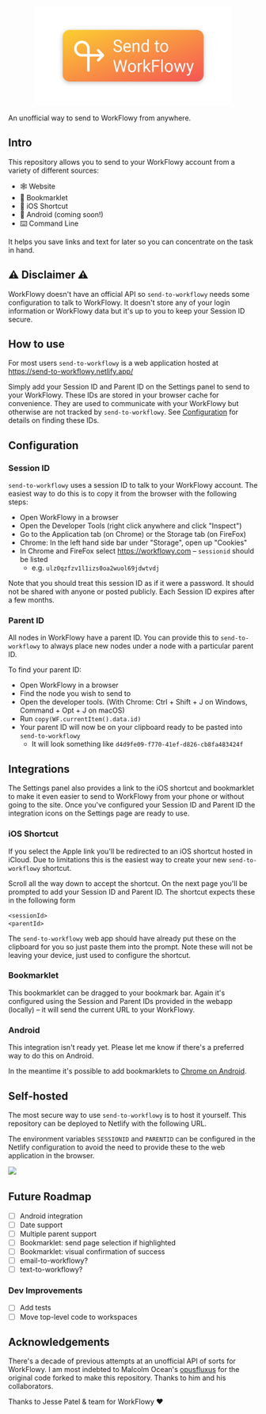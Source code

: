 <p align="center">
<img src="./app/logo.png" height="200" width="400">
</p>
An unofficial way to send to WorkFlowy from anywhere.

## Intro

This repository allows you to send to your WorkFlowy account from a variety of different sources:

- 🕸 Website
- 🔖 Bookmarklet
- 📱 iOS Shortcut
- 📱 Android (coming soon!)
- ⌨️ Command Line

It helps you save links and text for later so you can concentrate on the task in hand.

## ⚠️ Disclaimer ⚠️

WorkFlowy doesn't have an official API so `send-to-workflowy` needs some configuration to talk to WorkFlowy. It doesn't store any of your login information or WorkFlowy data but it's up to you to keep your Session ID secure.

## How to use

For most users `send-to-workflowy` is a web application hosted at https://send-to-workflowy.netlify.app/

Simply add your Session ID and Parent ID on the Settings panel to send to your WorkFlowy. These IDs are stored in your browser cache for convenience. They are used to communicate with your WorkFlowy but otherwise are not tracked by `send-to-workflowy`. See [Configuration](#configuration) for details on finding these IDs.

<a name="configuration"></a>

## Configuration

### Session ID

`send-to-workflowy` uses a session ID to talk to your WorkFlowy account. The easiest way to do this is to copy it from the browser with the following steps:

- Open WorkFlowy in a browser
- Open the Developer Tools (right click anywhere and click "Inspect")
- Go to the Application tab (on Chrome) or the Storage tab (on FireFox)
- Chrome: In the left hand side bar under "Storage", open up "Cookies"
- In Chrome and FireFox select https://workflowy.com – `sessionid` should be listed
  - e.g. `ulz0qzfzv1l1izs0oa2wuol69jdwtvdj`

Note that you should treat this session ID as if it were a password. It should not be shared with anyone or posted publicly. Each Session ID expires after a few months.

### Parent ID

All nodes in WorkFlowy have a parent ID. You can provide this to `send-to-workflowy` to always place new nodes under a node with a particular parent ID.

To find your parent ID:

- Open WorkFlowy in a browser
- Find the node you wish to send to
- Open the developer tools. (With Chrome: Ctrl + Shift + J on Windows, Command + Opt + J on macOS)
- Run `copy(WF.currentItem().data.id)`
- Your parent ID will now be on your clipboard ready to be pasted into `send-to-workflowy`
  - It will look something like `d4d9fe09-f770-41ef-d826-cb8fa483424f`

## Integrations

The Settings panel also provides a link to the iOS shortcut and bookmarklet to make it even easier to send to WorkFlowy from your phone or without going to the site. Once you've configured your Session ID and Parent ID the integration icons on the Settings page are ready to use.

### iOS Shortcut

If you select the Apple link you'll be redirected to an iOS shortcut hosted in iCloud. Due to limitations this is the easiest way to create your new `send-to-workflowy` shortcut.

Scroll all the way down to accept the shortcut. On the next page you'll be prompted to add your Session ID and Parent ID. The shortcut expects these in the following form

```
<sessionId>
<parentId>
```

The `send-to-workflowy` web app should have already put these on the clipboard for you so just paste them into the prompt. Note these will not be leaving your device, just used to configure the shortcut.

### Bookmarklet

This bookmarklet can be dragged to your bookmark bar. Again it's configured using the Session and Parent IDs provided in the webapp (locally) – it will send the current URL to your WorkFlowy.

### Android

This integration isn't ready yet. Please let me know if there's a preferred way to do this on Android.

In the meantime it's possible to add bookmarklets to [Chrome on Android](https://paul.kinlan.me/use-bookmarklets-on-chrome-on-android/).

## Self-hosted

The most secure way to use `send-to-workflowy` is to host it yourself. This repository can be deployed to Netlify with the following URL.

The environment variables `SESSIONID` and `PARENTID` can be configured in the Netlify configuration to avoid the need to provide these to the web application in the browser.

[![](https://www.netlify.com/img/deploy/button.svg)](https://app.netlify.com/start/deploy?repository=https://github.com/cjlm/send-to-workflowy)

## Future Roadmap

- [ ] Android integration
- [ ] Date support
- [ ] Multiple parent support
- [ ] Bookmarklet: send page selection if highlighted
- [ ] Bookmarklet: visual confirmation of success
- [ ] email-to-workflowy?
- [ ] text-to-workflowy?

### Dev Improvements

- [ ] Add tests
- [ ] Move top-level code to workspaces

## Acknowledgements

There's a decade of previous attempts at an unofficial API of sorts for WorkFlowy. I am most indebted to Malcolm Ocean's [opusfluxus](https://github.com/malcolmocean/opusfluxus) for the original code forked to make this repository. Thanks to him and his collaborators.

Thanks to Jesse Patel & team for WorkFlowy ❤️

